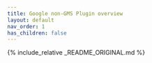 ```yaml
---
title: Google non-GMS Plugin overview
layout: default
nav_order: 1
has_children: false
---
```


{% include_relative _README_ORIGINAL.md %}